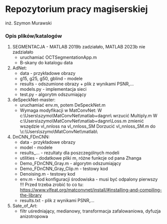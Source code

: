 # Repozytorium pracy magiserskiej 
inż. Szymon Murawski
### Opis plików/katalogów


1. SEGMENTACJA  - MATLAB 2019b zadziałało, MATLAB 2023b nie zadziałało
   - uruchamiać OCTSegmentationApp.m
   - B-skany do katalogu data
2. AdNet:
   - data - przykładowe obrazy
   - g15, g25, g50, gblind - modele
   - results - odszumione obrazy + plik z wynikami PSNR,...
   - models.py - implementacja sieci
   - test.py - algorytm odszumiający
3. deSpeckNet-master:
   - uruchamiać env.m, potem DeSpeckNet.m
   - Wymaga modyfikacji w MatConvNet:
	W c:\Users\szymo\MatConvNet\matlab\+dagnn\ wrzucić Multiply.m
	W c:\Users\szymo\MatConvNet\matlab\+dagnn\Loss.m zmienić wszędzie vl_nnloss na vl_nnloss_SM
	Dorzucić vl_nnloss_SM.m do \c:\Users\szymo\MatConvNet\matlab\ 
4. DnCNN_FDnCNN:
   - data - przykładowe obrazy
   - model - modele
   - results_... - rezultaty dla poszczególnych modeli
   - utilities - dodatkowe pliki m, różne funkcje od pana Zhanga
   - Demo_FDnCNN_Gray.m - algorytm odszumiający
   - Demo_FDnCNN_Gray_Clip.m - testowy kod
   - Denoising.m - testowy kod
   - env.m - kod konfiguracji środowiska - musi być odpalony pierwszy !!! Przed trzeba zrobić to co tu: https://www.vlfeat.org/matconvnet/install/#installing-and-compiling-the-library
   - results.txt - plik z wynikami PSNR,...
5. Sate_of_Art:
   - filtr uśredniający, medianowy, transformacja zafalowaniowa, dyfuzja anizotropowa
